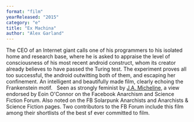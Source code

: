 ```yaml
---
format: "film"
yearReleased: "2015"
category: "e"
title: "Ex Machina"
author: "Alex Garland"
---
```

The CEO of an Internet giant calls one of his  programmers to his isolated home and research base, where he is  asked to appraise the level of consciousness of his most recent  android construct, whom its creator already believes to have passed  the Turing test. The experiment proves all too successful, the  android outwitting both of them, and escaping her confinement. An  intelligent and beautifully made film, clearly echoing the  Frankenstein motif.
 
Seen as strongly feminist by <a href="http://womenwriteaboutcomics.com/2015/05/21/ex-machina-a-white-feminist-parable-for-our-time/"> J.A. Micheline</a>, a view endorsed by Eoin O'Connor on the Facebook  Anarchism and Science Fiction Forum. Also noted on the FB Solarpunk  Anarchists and Anarchists & Science Fiction pages. Two contributors  to the FB Forum include this film among their shortlists of the best  sf ever committed to film.